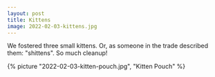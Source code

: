 ```yaml
---
layout: post
title: Kittens
image: 2022-02-03-kittens.jpg
---
```


We fostered three small kittens. Or, as someone in the trade described them: "shittens". So much cleanup!

<!--more-->

{% picture "2022-02-03-kitten-pouch.jpg", "Kitten Pouch" %}


